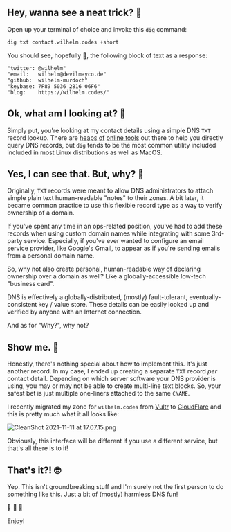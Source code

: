 ## Hey, wanna see a neat trick? 🤯

Open up your terminal of choice and invoke this `dig` command:

```bash
dig txt contact.wilhelm.codes +short
```

You should see, hopefully 🤞, the following block of text as a response:

```
"twitter: @wilhelm"
"email:   wilhelm@devilmayco.de"
"github:  wilhelm-murdoch"
"keybase: 7F89 5036 2816 06F6"
"blog:    https://wilhelm.codes/"
```

## Ok, what am I looking at? 🤨

Simply put, you're looking at my contact details using a simple DNS `TXT` record lookup. There are [heaps](https://dns.google/query?name=contact.wilhelm.codes) [of](https://toolbox.googleapps.com/apps/dig/#TXT/) [online tools](https://www.diggui.com/) out there to help you directly query DNS records, but `dig` tends to be the most common utility included included in most Linux distributions as well as MacOS.

## Yes, I can see that. But, why? 🤔

Originally, `TXT` records were meant to allow DNS administrators to attach simple plain text human-readable "notes" to their zones. A bit later, it became common practice to use this flexible record type as a way to verify ownership of a domain.

If you've spent any time in an ops-related position, you've had to add these records when using custom domain names while integrating with some 3rd-party service. Especially, if you've ever wanted to configure an email service provider, like Google's Gmail, to appear as if you're sending emails from a personal domain name.

So, why not also create personal, human-readable way of declaring ownership over a domain as well? Like a globally-accessible low-tech "business card".

DNS is effectively a globally-distributed, (mostly) fault-tolerant, eventually-consistent key / value store. These details can be easily looked up and verified by anyone with an Internet connection. 

And as for "Why?", why not?

## Show me. 🤫

Honestly, there's nothing special about how to implement this. It's just another record. In my case, I ended up creating a separate `TXT` record _per_ contact detail. Depending on which server software your DNS provider is using, you may or may not be able to create multi-line text blocks. So, your safest bet is just multiple one-liners attached to the same `CNAME`.

I recently migrated my zone for `wilhelm.codes` from [Vultr](https://www.vultr.com/) to [CloudFlare](https://www.cloudflare.com/) and this is pretty much what it all looks like:

![CleanShot 2021-11-11 at 17.07.15.png](https://cdn.hashnode.com/res/hashnode/image/upload/v1636614449288/CC4b9W-Ui.png)

Obviously, this interface will be different if you use a different service, but that's all there is to it!

## That's it?! 🤓

Yep. This isn't groundbreaking stuff and I'm surely not the first person to do something like this. Just a bit of (mostly) harmless DNS fun!

🙈 🙉 🙊

Enjoy!
